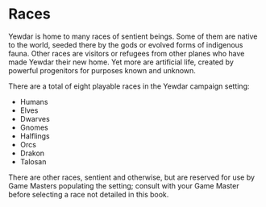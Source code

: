 # Races

Yewdar is home to many races of sentient beings. Some of them are native to the world, seeded there by the gods or evolved forms of indigenous fauna. Other races are visitors or refugees from other planes who have made Yewdar their new home. Yet more are artificial life, created by powerful progenitors for purposes known and unknown.

There are a total of eight playable races in the Yewdar campaign setting:

* Humans
* Elves
* Dwarves
* Gnomes
* Halflings
* Orcs
* Drakon
* Talosan

There are other races, sentient and otherwise, but are reserved for use by Game Masters populating the setting; consult with your Game Master before selecting a race not detailed in this book.





